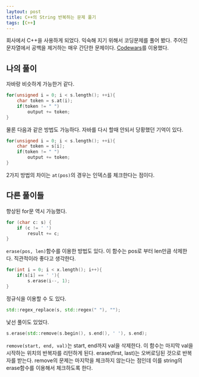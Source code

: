 ```yaml
---
laytout: post
title: C++의 String 반복하는 문제 풀기
tags: [C++]
---
```


회사에서 C++을 사용하게 되었다. 익숙해 지기 위해서 코딩문제를 풀어 봤다. 주어진 문자열에서 공백을 제거하는 매우 간단한 문제이다. [Codewars](https://www.codewars.com/kata/57eae20f5500ad98e50002c5)를 이용했다.

## 나의 풀이
자바랑 비슷하게 가능한거 같다.
```cpp
for(unsigned i = 0; i < s.length(); ++i){
    char token = s.at(i);
    if(token != " ")
        output += token;
}
```

물론 다음과 같은 방법도 가능하다. 자바를 다시 할때 안되서 당황했던 기억이 있다.
```cpp
for(unsigned i = 0; i < s.length(); ++i){
    char token = s[i];
    if(token != " ")
        output += token;
}
```

2가지 방법의 차이는 `at(pos)`의 경우는 인덱스를 체크한다는 점이다.

## 다른 풀이들
향상된 for문 역시 가능했다.
```cpp
for (char c: s) {
    if (c != ' ') 
        result += c;
}
```
`erase(pos, len)`함수를 이용한 방법도 있다. 이 함수는 pos로 부터 len만큼 삭제한다. 직관적이라 좋다고 생각한다.
```cpp
for(int i = 0; i < x.length(); i++){
    if(s[i] == ' '){
        s.erase(i--, 1);
}
```
정규식을 이용할 수 도 있다.
```cpp
std::regex_replace(s, std::regex(" "), "");
```

낯선 풀이도 있었다.
```cpp
s.erase(std::remove(s.begin(), s.end(), ' '), s.end);
```
`remove(start, end, val)`는 start, end까지 val을 삭제한다. 이 함수는 마지막 val을 시작하는 위치의 반복자를 리턴하게 된다. erase(first, last)는 오버로딩된 것으로 반복자를 받는다. remove의 문제는 마지막을 체크하지 않는다는 점인데 이를 string의 erase함수를 이용해서 체크하도록 한다.